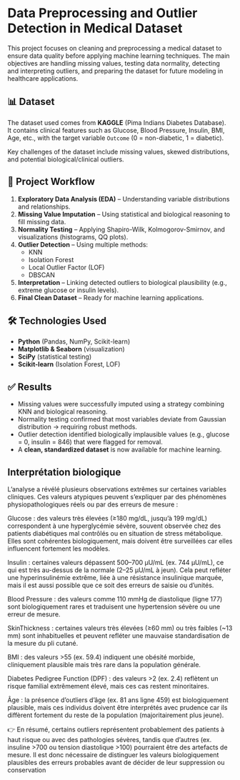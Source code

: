 # Data Preprocessing and Outlier Detection in Medical Dataset
This project focuses on cleaning and preprocessing a medical dataset to ensure data quality before applying machine learning techniques. The main objectives are handling missing values, testing data normality, detecting and interpreting outliers, and preparing the dataset for future modeling in healthcare applications.  
## 📊 Dataset  

The dataset used comes from **KAGGLE** (Pima Indians Diabetes Database).  
It contains clinical features such as Glucose, Blood Pressure, Insulin, BMI, Age, etc., with the target variable `Outcome` (0 = non-diabetic, 1 = diabetic).  

Key challenges of the dataset include missing values, skewed distributions, and potential biological/clinical outliers.
## 🔄 Project Workflow  

1. **Exploratory Data Analysis (EDA)** – Understanding variable distributions and relationships.  
2. **Missing Value Imputation** – Using statistical and biological reasoning to fill missing data.  
3. **Normality Testing** – Applying Shapiro-Wilk, Kolmogorov-Smirnov, and visualizations (histograms, QQ plots).  
4. **Outlier Detection** – Using multiple methods:  
   - KNN  
   - Isolation Forest  
   - Local Outlier Factor (LOF)  
   - DBSCAN  
5. **Interpretation** – Linking detected outliers to biological plausibility (e.g., extreme glucose or insulin levels).  
6. **Final Clean Dataset** – Ready for machine learning applications.  
## 🛠️ Technologies Used  

- **Python** (Pandas, NumPy, Scikit-learn)  
- **Matplotlib & Seaborn** (visualization)  
- **SciPy** (statistical testing)  
- **Scikit-learn** (Isolation Forest, LOF)  
## ✅ Results  

- Missing values were successfully imputed using a strategy combining KNN and biological reasoning.  
- Normality testing confirmed that most variables deviate from Gaussian distribution → requiring robust methods.  
- Outlier detection identified biologically implausible values (e.g., glucose = 0, insulin = 846) that were flagged for removal.  
- A **clean, standardized dataset** is now available for machine learning.  
## Interprétation biologique
L’analyse a révélé plusieurs observations extrêmes sur certaines variables cliniques. Ces valeurs atypiques peuvent s’expliquer par des phénomènes physiopathologiques réels ou par des erreurs de mesure :

Glucose : des valeurs très élevées (≥180 mg/dL, jusqu’à 199 mg/dL) correspondent à une hyperglycémie sévère, souvent observée chez des patients diabétiques mal contrôlés ou en situation de stress métabolique. Elles sont cohérentes biologiquement, mais doivent être surveillées car elles influencent fortement les modèles.

Insulin : certaines valeurs dépassent 500–700 µU/mL (ex. 744 µU/mL), ce qui est très au-dessus de la normale (2–25 µU/mL à jeun). Cela peut refléter une hyperinsulinémie extrême, liée à une résistance insulinique marquée, mais il est aussi possible que ce soit des erreurs de saisie ou d’unités.

Blood Pressure : des valeurs comme 110 mmHg de diastolique (ligne 177) sont biologiquement rares et traduisent une hypertension sévère ou une erreur de mesure.

SkinThickness : certaines valeurs très élevées (≥60 mm) ou très faibles (~13 mm) sont inhabituelles et peuvent refléter une mauvaise standardisation de la mesure du pli cutané.

BMI : des valeurs >55 (ex. 59.4) indiquent une obésité morbide, cliniquement plausible mais très rare dans la population générale.

Diabetes Pedigree Function (DPF) : des valeurs >2 (ex. 2.4) reflètent un risque familial extrêmement élevé, mais ces cas restent minoritaires.

Âge : la présence d’outliers d’âge (ex. 81 ans ligne 459) est biologiquement plausible, mais ces individus doivent être interprétés avec prudence car ils diffèrent fortement du reste de la population (majoritairement plus jeune).

👉 En résumé, certains outliers représentent probablement des patients à haut risque ou avec des pathologies sévères, tandis que d’autres (ex. insuline >700 ou tension diastolique >100) pourraient être des artefacts de mesure. Il est donc nécessaire de distinguer les valeurs biologiquement plausibles des erreurs probables avant de décider de leur suppression ou conservation
